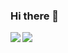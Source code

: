 ### Hi there 👋

<!--
**soraozawa/soraozawa** is a ✨ _special_ ✨ repository because its `README.md` (this file) appears on your GitHub profile.

Here are some ideas to get you started:

- 🔭 I’m currently working on ...
- 🌱 I’m currently learning ...
- 👯 I’m looking to collaborate on ...
- 🤔 I’m looking for help with ...
- 💬 Ask me about ...
- 📫 How to reach me: ...
- 😄 Pronouns: ...
- ⚡ Fun fact: ...
-->
<a href="https://github.com/anuraghazra/github-readme-stats">
  <img align="left" src="https://github-readme-stats.vercel.app/api?username=soraozawa&count_private=true&show_icons=true&theme=apprentice" />
</a>
<a href="https://github.com/anuraghazra/github-readme-stats">
  <img align="left" src="https://github-readme-stats.vercel.app/api/top-langs/?username=soraozawa&hide=jupyter%20notebook,css,html&theme=apprentice" />
</a>
<!-- [![Top Langs](https://github-readme-stats.vercel.app/api/top-langs/?username={名前}
)](https://github.com/anuraghazra/github-readme-stats) -->

